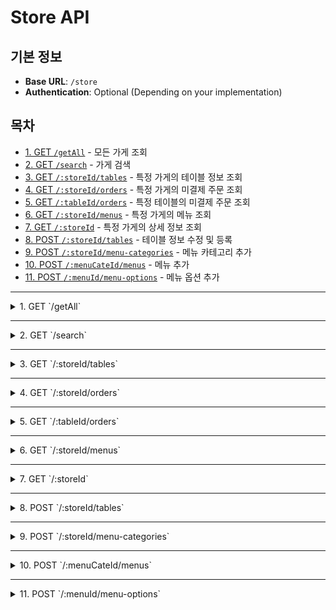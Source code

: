 # Store API
## 기본 정보
- **Base URL**: `/store`
- **Authentication**: Optional (Depending on your implementation)

## 목차
- [1. GET `/getAll`](#1-get-getall) - 모든 가게 조회
- [2. GET `/search`](#2-get-search) - 가게 검색
- [3. GET `/:storeId/tables`](#3-get-storeidtables) - 특정 가게의 테이블 정보 조회
- [4. GET `/:storeId/orders`](#4-get-storeidorders) - 특정 가게의 미결제 주문 조회
- [5. GET `/:tableId/orders`](#5-get-tableidorders) - 특정 테이블의 미결제 주문 조회
- [6. GET `/:storeId/menus`](#6-get-storeidmenus) - 특정 가게의 메뉴 조회
- [7. GET `/:storeId`](#7-get-storeid) - 특정 가게의 상세 정보 조회
- [8. POST `/:storeId/tables`](#8-post-storeidtables) - 테이블 정보 수정 및 등록
- [9. POST `/:storeId/menu-categories`](#9-post-storeidmenu-categories) - 메뉴 카테고리 추가
- [10. POST `/:menuCateId/menus`](#10-post-menucateidmenus) - 메뉴 추가
- [11. POST `/:menuId/menu-options`](#11-post-menuidmenu-options) - 메뉴 옵션 추가

---

<details>
<summary>1. GET `/getAll`</summary>

### **설명**: 모든 가게 정보를 조회합니다.

- **Request**: 없음
- **Response**:
  - **Status**: 200 OK
  - **Body**:
    ```json
    [
      {
        "id": "string",
        "name": "string",
        "address": "string",
        "lat": "string",
        "long": "string",
        "tel": "string",
        "createdAt": "date-time",
        "updatedAt": "date-time"
      }
    ]
    ```
  - **Error Responses**:
    - **500 Internal Server Error**:
      ```json
      {
        "error": "Internal server error"
      }
      ```

</details>

---

<details>
<summary>2. GET `/search`</summary>

### **설명**: 가게 이름 또는 주소로 검색합니다.

- **Request**:
  - **Query Parameters**:
    - `query`: 검색어 (string, 필수)
  
- **Response**:
  - **Status**: 200 OK
  - **Body**:
    ```json
    [
      {
        "id": "string",
        "name": "string",
        "address": "string",
        "lat": "string",
        "long": "string",
        "tel": "string",
        "createdAt": "date-time",
        "updatedAt": "date-time"
      }
    ]
    ```
  - **Error Responses**:
    - **400 Bad Request**:
      ```json
      {
        "error": "Invalid query parameter"
      }
      ```
    - **500 Internal Server Error**:
      ```json
      {
        "error": "Failed to search stores"
      }
      ```

</details>

---

<details>
<summary>3. GET `/:storeId/tables`</summary>

### **설명**: 특정 가게의 테이블 정보 및 관련 미결제 주문 조회

- **Request**:
  - **Path Parameters**:
    - `storeId`: 가게 ID (string, 필수)
  
- **Response**:
  - **Status**: 200 OK
  - **Body**:
    ```json
    {
      "id": "string",
      "spaces": [
        {
          "id": "string",
          "name": "string",
          "tables": [
            {
              "id": "string",
              "name": "string",
              "orders": [
                {
                  "id": "string",
                  "isPaid": "N",
                  "orderDetails": [
                    {
                      "id": "string",
                      "menu": {
                        "id": "string",
                        "name": "string"
                      }
                    }
                  ]
                }
              ]
            }
          ]
        }
      ]
    }
    ```
  - **Error Responses**:
    - **404 Not Found**:
      ```json
      {
        "error": "Store not found"
      }
      ```
    - **500 Internal Server Error**:
      ```json
      {
        "error": "Internal server error"
      }
      ```

</details>

---

<details>
<summary>4. GET `/:storeId/orders`</summary>

### **설명**: 특정 가게에서 미결제 상태인 모든 주문을 조회합니다.

- **Request**:
  - **Path Parameters**:
    - `storeId`: 가게 ID (string, 필수)
  
- **Response**:
  - **Status**: 200 OK
  - **Body**:
    ```json
    [
      {
        "id": "string",
        "isPaid": "N",
        "table": {
          "id": "string",
          "name": "string"
        },
        "orderDetails": [
          {
            "id": "string",
            "menu": {
              "id": "string",
              "name": "string"
            }
          }
        ]
      }
    ]
    ```
  - **Error Responses**:
    - **404 Not Found**:
      ```json
      {
        "error": "No active orders found for this store"
      }
      ```
    - **500 Internal Server Error**:
      ```json
      {
        "error": "Failed to retrieve orders for this store"
      }
      ```

</details>

---

<details>
<summary>5. GET `/:tableId/orders`</summary>

### **설명**: 특정 테이블의 미결제 주문을 조회합니다.

- **Request**:
  - **Path Parameters**:
    - `tableId`: 테이블 ID (string, 필수)
  
- **Response**:
  - **Status**: 200 OK
  - **Body**:
    ```json
    {
      "id": "string",
      "isPaid": "N",
      "orderDetails": [
        {
          "id": "string",
          "menu": {
            "id": "string",
            "name": "string"
          }
        }
      ]
    }
    ```
  - **Error Responses**:
    - **404 Not Found**:
      ```json
      {
        "error": "No active order found for this table"
      }
      ```
    - **500 Internal Server Error**:
      ```json
      {
        "error": "Failed to retrieve the current order"
      }
      ```

</details>

---

<details>
<summary>6. GET `/:storeId/menus`</summary>

### **설명**: 특정 가게의 메뉴 및 메뉴 옵션을 조회합니다.

- **Request**:
  - **Path Parameters**:
    - `storeId`: 가게 ID (string, 필수)

- **Response**:
  - **Status**: 200 OK
  - **Body**:
    ```json
    {
      "id": "string",
      "menuCates": [
        {
          "id": "string",
          "name": "string",
          "menus": [
            {
              "id": "string",
              "name": "string",
              "price": 0,
              "menuOptions": [
                {
                  "id": "string",
                  "name": "string",
                  "price": 0,
                  "isRequired": "Y"
                }
              ]
            }
          ]
        }
      ]
    }
    ```
  - **Error Responses**:
    - **404 Not Found**:
      ```json
      {
        "error": "Store not found"
      }
      ```
    - **500 Internal Server Error**:
      ```json
      {
        "error": "Internal server error"
      }
      ```

</details>

---

<details>
<summary>7. GET `/:storeId`</summary>

### **설명**: 특정 가게의 세부 정보 및 주문 정보를 조회합니다.

- **Request**:
  - **Path Parameters**:
    - `storeId`: 가게 ID (string, 필수)

- **Response**:
  - **Status**: 200 OK
  - **Body**:
    ```json
    {
      "id": "string",
      "spaces": [
        {
          "id": "string",
          "name": "string",
          "tables": [
            {
              "id": "string",
              "name": "string",
              "orders": [
                {
                  "id": "string",
                  "isPaid": "N",
                  "orderDetails": [
                    {
                      "id": "string",
                      "menu": {
                        "id": "string",
                        "name": "string"
                      }
                    }
                  ]
                }
              ]
            }
          ]
        }
      ],
      "menuCates": [
        {
          "id": "string",
          "name": "string",
          "menus": [
            {
              "id": "string",
              "name": "string",
              "price": 0,
              "menuOptions": [
                {
                  "id": "string",
                  "name": "string",
                  "price": 0,
                  "isRequired": "Y"
                }
              ]
            }
          ]
        }
      ]
    }
    ```
  - **Error Responses**:
    - **404 Not Found**:
      ```json
      {
        "error": "Store not found"
      }
      ```
    - **500 Internal Server Error**:
      ```json
      {
        "error": "Internal server error"
      }
      ```

</details>

---

<details>
<summary>8. POST `/:storeId/tables`</summary>

### **설명**: 특정 가게의 테이블 정보를 수정 또는 등록합니다.

- **Request**:
  - **Path Parameters**:
    - `storeId`: 가게 ID (string, 필수)
  - **Body**:
    ```json
    [
      {
        "id": "string",
        "left": 0,
        "top": 0,
        "width": 100,
        "height": 100,
        "name": "string",
        "color": "string",
        "spaceId": "string"
      }
    ]
    ```

- **Response**:
  - **Status**: 200 OK
  - **Body**:
    ```json
    {
      "message": "Tables saved successfully"
    }
    ```
  - **Error Responses**:
    - **500 Internal Server Error**:
      ```json
      {
        "error": "Failed to save tables"
      }
      ```

</details>

---

<details>
<summary>9. POST `/:storeId/menu-categories`</summary>

### **설명**: 특정 가게에 새로운 메뉴 카테고리를 추가합니다.

- **Request**:
  - **Path Parameters**:
    - `storeId`: 가게 ID (string, 필수)
  - **Body**:
    ```json
    {
      "name": "string"
    }
    ```

- **Response**:
  - **Status**: 201 Created
  - **Body**:
    ```json
    {
      "id": "string",
      "name": "string"
    }
    ```
  - **Error Responses**:
    - **500 Internal Server Error**:
      ```json
      {
        "error": "Failed to create menu category"
      }
      ```

</details>

---

<details>
<summary>10. POST `/:menuCateId/menus`</summary>

### **설명**: 특정 메뉴 카테고리에 새로운 메뉴를 추가합니다.

- **Request**:
  - **Path Parameters**:
    - `menuCateId`: 메뉴 카테고리 ID (string, 필수)
  - **Body**:
    ```json
    {
      "name": "string",
      "price": 0
    }
    ```

- **Response**:
  - **Status**: 201 Created
  - **Body**:
    ```json
    {
      "id": "string",
      "name": "string",
      "price": 0
    }
    ```
  - **Error Responses**:
    - **500 Internal Server Error**:
      ```json
      {
        "error": "Failed to create menu"
      }
      ```

</details>

---

<details>
<summary>11. POST `/:menuId/menu-options`</summary>

### **설명**: 특정 메뉴에 새로운 옵션을 추가합니다.

- **Request**:
  - **Path Parameters**:
    - `menuId`: 메뉴 ID (string, 필수)
  - **Body**:
    ```json
    {
      "name": "string",
      "price": 0,
      "isRequired": "N"
    }
    ```

- **Response**:
  - **Status**: 201 Created
  - **Body**:
    ```json
    {
      "id": "string",
      "name": "string",
      "price": 0,
      "isRequired": "N",
      "menuId": "string"
    }
    ```
  - **Error Responses**:
    - **500 Internal Server Error**:
      ```json
      {
        "error": "Failed to create menu option"
      }
      ```

</details>